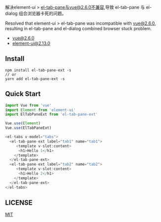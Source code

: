 解决element-ui > el-tab-pane与vue@2.6.0不兼容,导致 
el-tab-pane 与 el-dialog 组合浏览器卡死的问题。

Resolved that element-ui > el-tab-pane was incompatible with vue@2.6.0, resulting in
el-tab-pane and el-dialog combined browser stuck problem.

- vue@2.6.0  
- element-ui@2.13.0

## Install
```shell
npm install el-tab-pane-ext -s
// or
yarn add el-tab-pane-ext -s
```

## Quick Start
``` javascript
import Vue from 'vue'
import Element from 'element-ui'
import ElTabPaneExt from 'el-tab-pane-ext'

Vue.use(Element)
Vue.use(ElTabPaneExt)
```

``` javascript
<el-tabs v-model="tabs">
  <el-tab-pane-ext label="tab1" name="tab1">
     <template v-slot:content>
      <h1>Hello 1</h1>
    </template>
  </el-tab-pane-ext>
  <el-tab-pane-ext label="tab2" name="tab2">
     <template v-slot:content>
      <h1>Hello 2</h1>
    </template>
  </el-tab-pane-ext>
</el-tabs>
```

## LICENSE
[MIT](LICENSE)
